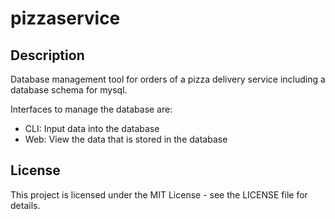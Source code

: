 # pizzaservice

## Description

Database management tool for orders of a pizza delivery service including a database schema for mysql.

Interfaces to manage the database are:
* CLI: Input data into the database
* Web: View the data that is stored in the database

## License

This project is licensed under the MIT License - see the LICENSE file for details.
